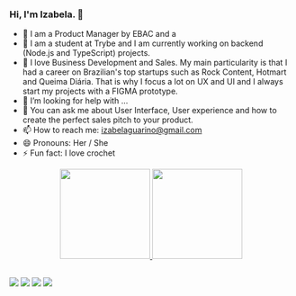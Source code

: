 ### Hi, I'm Izabela. 👋

- 🔭 I am a Product Manager by EBAC and a 
- 🌱 I am a student at Trybe and I am currently working on backend (Node.js and TypeScript) projects.
- 👯 I love Business Development and Sales. My main particularity is that I had a career on Brazilian's top startups such as Rock Content, Hotmart and Queima Diária. That is why I focus a lot on UX and UI and I always start my projects with a FIGMA prototype.
- 🤔 I’m looking for help with ...
- 💬 You can ask me about User Interface, User experience and how to create the perfect sales pitch to your product.
- 📫 How to reach me: izabelaguarino@gmail.com
- 😄 Pronouns: Her / She
- ⚡ Fun fact: I love crochet


<div align="center">
  <a href="https://github.com/belaguarino">
  <img height="160em" src="https://github-readme-stats.vercel.app/api?username=belaguarino&show_icons=true&theme=dark&include_all_commits=true&count_private=true"/>
  <img height="160em" src="https://github-readme-stats.vercel.app/api/top-langs/?username=belaguarino&layout=compact&langs_count=7&theme=dark"/>
</div>

##

<div>
  <a href="https://api.whatsapp.com/send?phone=5535991439972" target="_blank"><img src="https://img.shields.io/badge/WhatsApp-25D366?style=for-the-badge&logo=whatsapp&logoColor=white" target="_blank"></a>
  <a href="https://www.instagram.com/francis_wallacy/" target="_blank"><img src="https://img.shields.io/badge/-Instagram-%23E4405F?style=for-the-badge&logo=instagram&logoColor=white" target="_blank"></a>
  <a href = "mailto:wallacyfrancis07@gmail.com"><img src="https://img.shields.io/badge/-Gmail-%23333?style=for-the-badge&logo=gmail&logoColor=white" target="_blank"></a>
  <a href="https://www.linkedin.com/in/wallacy-francis/" target="_blank"><img src="https://img.shields.io/badge/-LinkedIn-%230077B5?style=for-the-badge&logo=linkedin&logoColor=white" target="_blank"></a> 
</div>
